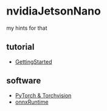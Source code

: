 # nvidiaJetsonNano
my hints for that

## tutorial
* [GettingStarted](https://developer.nvidia.com/embedded/learn/getting-started-jetson#tutorials)

## software
* [PyTorch & Torchvision](https://forums.developer.nvidia.com/t/pytorch-for-jetson-version-1-6-0-now-available/72048)
* [onnxRuntime](https://developer.nvidia.com/blog/announcing-onnx-runtime-for-jetson/)
